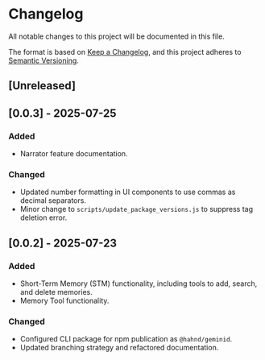 # Changelog

All notable changes to this project will be documented in this file.

The format is based on [Keep a Changelog](https://keepachangelog.com/en/1.0.0/),
and this project adheres to [Semantic Versioning](https://semver.org/spec/v2.0.0.html).

## [Unreleased]

## [0.0.3] - 2025-07-25

### Added

- Narrator feature documentation.

### Changed

- Updated number formatting in UI components to use commas as decimal separators.
- Minor change to `scripts/update_package_versions.js` to suppress tag deletion error.

## [0.0.2] - 2025-07-23

### Added

- Short-Term Memory (STM) functionality, including tools to add, search, and delete memories.
- Memory Tool functionality.

### Changed

- Configured CLI package for npm publication as `@hahnd/geminid`.
- Updated branching strategy and refactored documentation.
